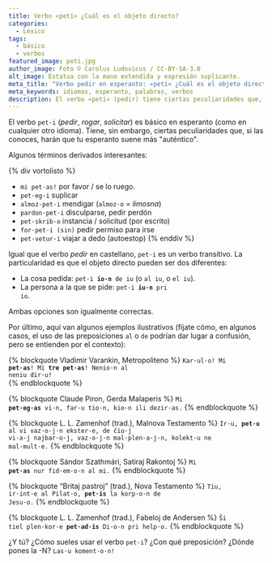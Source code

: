 ```yaml
---
title: Verbo «peti» ¿Cuál es el objeto directo?
categories:
  - Léxico
tags:
  - básico
  - verbos
featured_image: peti.jpg
author_image: Foto © Carolus Ludovicus / CC-BY-SA-3.0
alt_image: Estatua con la mano extendida y expresión suplicante.
meta_title: "Verbo pedir en esperanto: «peti» ¿Cuál es el objeto directo?"
meta_keywords: idiomas, esperanto, palabras, verbos
description: El verbo «peti» (pedir) tiene ciertas peculiaridades que, conociéndolas, pueden hacer que tu esperanto suene más «auténtico».
---
```


El verbo `pet·i` (_pedir_, _rogar_, _solicitar_) es básico en esperanto (como en cualquier otro idioma). Tiene, sin embargo, ciertas peculiaridades que, si las conoces, harán que tu esperanto suene más "auténtico".

Algunos términos derivados interesantes:

{% div vortolisto %}
- `mi pet·as!` por favor / se lo ruego.
- `pet·eg·i` suplicar
- `almoz·pet·i` mendigar (`almoz·o` = _limosna_)
- `pardon·pet·i` disculparse, pedir perdón
- `pet·skrib·o` instancia / solicitud (por escrito)
- `for·pet·i (sin)` pedir permiso para irse
- `pet·vetur·i` viajar a dedo (autoestop)
{% enddiv %}

<!-- more -->

Igual que el verbo _pedir_ en castellano, `pet·i` es un verbo transitivo. La particularidad es que el objeto directo pueden ser dos diferentes:

- La cosa pedida: <code>pet·i **io·n** de iu</code> (o `al iu`, o `el iu`).
- La persona a la que se pide: <code>pet·i **iu·n** pri io</code>.

Ambas opciones son igualmente correctas.

Por último, aquí van algunos ejemplos ilustrativos (fíjate cómo, en algunos casos, el uso de las preposiciones `al` o `de` podrían dar lugar a confusión, pero se entienden por el contexto):

{% blockquote Vladimir Varankin, Metropoliteno %}
<code>Kar·ul·o! Mi **pet·as**! Mi **tre pet·as**! Nenio·n al neniu dir·u!</code>  
{% endblockquote %}

{% blockquote Claude Piron, Gerda Malaperis %}
<code>Mi **pet·eg·as** vi·n, far·u tio·n, kio·n ili dezir·as.</code>
{% endblockquote %}

{% blockquote L. L. Zamenhof (trad.), Malnova Testamento %}
<code>Ir·u, **pet·u** al vi vaz·o·j·n ekster·e, de ĉiu·j vi·a·j najbar·o·j, vaz·o·j·n mal·plen·a·j·n, kolekt·u ne mal·mult·e.</code>
{% endblockquote %}

{% blockquote Sándor Szathmári, Satiraj Rakontoj %}
<code>Mi **pet·as** nur fid·em·o·n al mi.</code>
{% endblockquote %}

{% blockquote “Britaj pastroj” (trad.), Nova Testamento %}
<code>Tiu, ir·int·e al Pilat·o, **pet·is** la korp·o·n de Jesu·o.</code>
{% endblockquote %}

{% blockquote L. L. Zamenhof (trad.), Fabeloj de Andersen %}
<code>Ŝi tiel plen·kor·e **pet·ad·is** Di·o·n pri help·o.</code>
{% endblockquote %}

¿Y tú? ¿Cómo sueles usar el verbo `pet·i`? ¿Con qué preposición? ¿Dónde pones la -N? `Las·u koment·o·n!`
